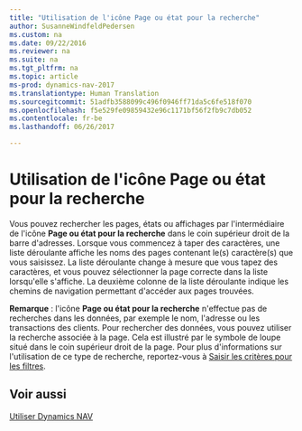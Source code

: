 ```yaml
---
title: "Utilisation de l'icône Page ou état pour la recherche"
author: SusanneWindfeldPedersen
ms.custom: na
ms.date: 09/22/2016
ms.reviewer: na
ms.suite: na
ms.tgt_pltfrm: na
ms.topic: article
ms-prod: dynamics-nav-2017
ms.translationtype: Human Translation
ms.sourcegitcommit: 51adfb3588099c496f0946ff71da5c6fe518f070
ms.openlocfilehash: f5e529fe09859432e96c1171bf56f2fb9c7db052
ms.contentlocale: fr-be
ms.lasthandoff: 06/26/2017

---
```


# <a name="using-search-for-page-or-report"></a>Utilisation de l'icône Page ou état pour la recherche
Vous pouvez rechercher les pages, états ou affichages par l'intermédiaire de l'icône **Page ou état pour la recherche** dans le coin supérieur droit de la barre d'adresses.
Lorsque vous commencez à taper des caractères, une liste déroulante affiche les noms des pages contenant le(s) caractère(s) que vous saisissez. La liste déroulante change à mesure que vous tapez des caractères, et vous pouvez sélectionner la page correcte dans la liste lorsqu'elle s'affiche. La deuxième colonne de la liste déroulante indique les chemins de navigation permettant d'accéder aux pages trouvées.

**Remarque** : l'icône **Page ou état pour la recherche** n'effectue pas de recherches dans les données, par exemple le nom, l'adresse ou les transactions des clients. Pour rechercher des données, vous pouvez utiliser la recherche associée à la page. Cela est illustré par le symbole de loupe situé dans le coin supérieur droit de la page. Pour plus d'informations sur l'utilisation de ce type de recherche, reportez-vous à [Saisir les critères pour les filtres](ui-enter-criteria-filters.md).

## <a name="see-also"></a>Voir aussi
[Utiliser Dynamics NAV](ui-work-product.md)

